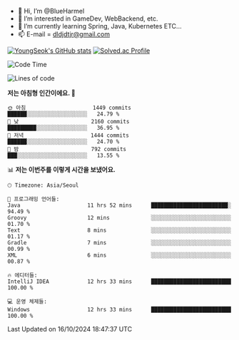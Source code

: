 - 👋 Hi, I’m @BlueHarmel
- 👀 I’m interested in GameDev, WebBackend, etc.
- 🌱 I’m currently learning Spring, Java, Kubernetes ETC...
- 📫 E-mail = dldjdtjr@gmail.com

[![YoungSeok's GitHub stats](https://github-readme-stats.vercel.app/api?username=BlueHarmel&show_icons=true&theme=transparent)](https://github.com/anuraghazra/github-readme-stats)
[![Solved.ac Profile](http://mazassumnida.wtf/api/v2/generate_badge?boj=dldjdtjr)](https://solved.ac/dldjdtjr/)

<!--START_SECTION:waka-->
![Code Time](http://img.shields.io/badge/Code%20Time-741%20hrs%2032%20mins-blue)

![Lines of code](https://img.shields.io/badge/%EC%A0%80%EB%8A%94%20%EC%97%AC%ED%83%9C%EA%B9%8C%EC%A7%80%20-46.7%20million%20%EC%A4%84%EC%9D%98%20%EC%BD%94%EB%93%9C%EB%A5%BC%20%EC%9E%91%EC%84%B1%ED%96%88%EC%96%B4%EC%9A%94.-blue)

**저는 아침형 인간이에요. 🐤** 

```text
🌞 아침                     1449 commits        ██████░░░░░░░░░░░░░░░░░░░   24.79 % 
🌆 낮　                     2160 commits        █████████░░░░░░░░░░░░░░░░   36.95 % 
🌃 저녁                     1444 commits        ██████░░░░░░░░░░░░░░░░░░░   24.70 % 
🌙 밤　                     792 commits         ███░░░░░░░░░░░░░░░░░░░░░░   13.55 % 
```


📊 **저는 이번주를 이렇게 시간을 보냈어요.** 

```text
🕑︎ Timezone: Asia/Seoul

💬 프로그래밍 언어들: 
Java                     11 hrs 52 mins      ████████████████████████░   94.49 % 
Groovy                   12 mins             ░░░░░░░░░░░░░░░░░░░░░░░░░   01.70 % 
Text                     8 mins              ░░░░░░░░░░░░░░░░░░░░░░░░░   01.17 % 
Gradle                   7 mins              ░░░░░░░░░░░░░░░░░░░░░░░░░   00.99 % 
XML                      6 mins              ░░░░░░░░░░░░░░░░░░░░░░░░░   00.87 % 

🔥 에디터들: 
IntelliJ IDEA            12 hrs 33 mins      █████████████████████████   100.00 % 

💻 운영 체제들: 
Windows                  12 hrs 33 mins      █████████████████████████   100.00 % 
```


 Last Updated on 16/10/2024 18:47:37 UTC
<!--END_SECTION:waka-->
<!---
BlueHarmel/BlueHarmel is a ✨ special ✨ repository because its `README.md` (this file) appears on your GitHub profile.
You can click the Preview link to take a look at your changes.
--->

